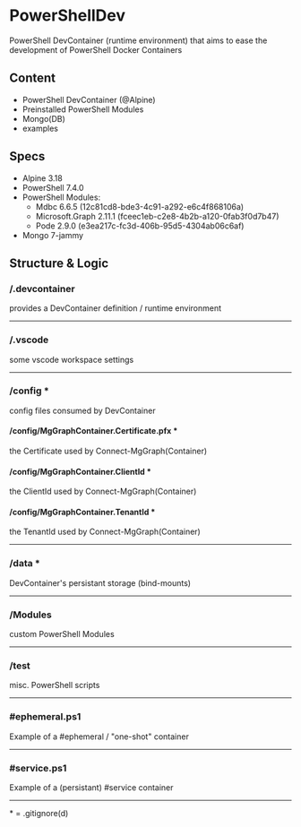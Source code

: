 # PowerShellDev  
PowerShell DevContainer (runtime environment) that aims to ease the development of PowerShell Docker Containers  
  
## Content  
- PowerShell DevContainer (@Alpine)  
- Preinstalled PowerShell Modules  
- Mongo(DB)  
- examples  
  
## Specs   
- Alpine 3.18  
- PowerShell 7.4.0  
- PowerShell Modules:  
  - Mdbc 6.6.5 (12c81cd8-bde3-4c91-a292-e6c4f868106a)  
  - Microsoft.Graph 2.11.1 (fceec1eb-c2e8-4b2b-a120-0fab3f0d7b47)  
  - Pode 2.9.0 (e3ea217c-fc3d-406b-95d5-4304ab06c6af)  
- Mongo 7-jammy  
  
## Structure & Logic  
  
### /.devcontainer  
provides a DevContainer definition / runtime environment  
  
---  
  
### /.vscode  
some vscode workspace settings  
  
---  
  
### /config *  
config files consumed by DevContainer  
  
#### /config/MgGraphContainer.Certificate.pfx *  
the Certificate used by Connect-MgGraph(Container)
  
#### /config/MgGraphContainer.ClientId *  
the ClientId used by Connect-MgGraph(Container)  
  
#### /config/MgGraphContainer.TenantId *  
the TenantId used by Connect-MgGraph(Container)  
  
---  
  
### /data *  
DevContainer's persistant storage (bind-mounts)  
  
---  
  
### /Modules  
custom PowerShell Modules  
  
---  
  
### /test  
misc. PowerShell scripts  
  
---  
  
### #ephemeral.ps1  
Example of a #ephemeral / "one-shot" container  
  
---  
  
### #service.ps1  
Example of a (persistant) #service container  
  
---  
  
\* = .gitignore(d)  
  